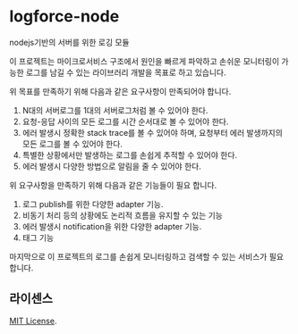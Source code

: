 # logforce-node
nodejs기반의 서버를 위한 로깅 모듈

이 프로젝트는 마이크로서비스 구조에서 원인을 빠르게 파악하고 손쉬운 모니터링이 가능한 로그를 남길 수 있는 라이브러리 개발을 목표로 하고 있습니다.

위 목표를 만족하기 위해 다음과 같은 요구사항이 만족되어야 합니다.
1. N대의 서버로그를 1대의 서버로그처럼 볼 수 있어야 한다.
2. 요청-응답 사이의 모든 로그를 시간 순서대로 볼 수 있어야 한다.
3. 에러 발생시 정확한 stack trace를 볼 수 있어야 하며, 요청부터 에러 발생까지의 모든 로그를 볼 수 있어야 한다.
4. 특별한 상황에서만 발생하는 로그를 손쉽게 추적할 수 있어야 한다.
5. 에러 발생시 다양한 방법으로 알림을 줄 수 있어야 한다.

위 요구사항을 만족하기 위해 다음과 같은 기능들이 필요 합니다.
1. 로그 publish를 위한 다양한 adapter 기능.
2. 비동기 처리 등의 상황에도 논리적 흐름을 유지할 수 있는 기능
3. 에러 발생시 notification을 위한 다양한 adapter 기능.
4. 태그 기능

마지막으로 이 프로젝트의 로그를 손쉽게 모니터링하고 검색할 수 있는 서비스가 필요 합니다.

## 라이센스
[MIT License](LICENSE).
